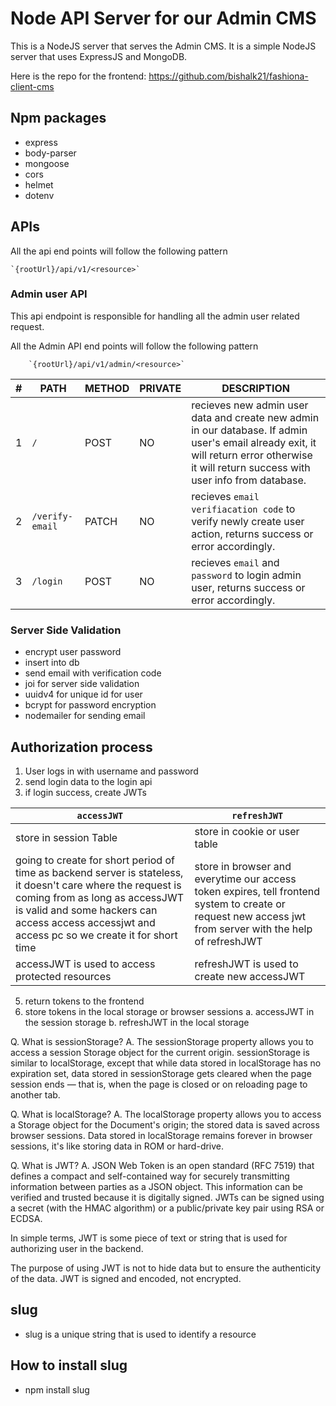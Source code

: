 # Node API Server for our Admin CMS

This is a NodeJS server that serves the Admin CMS. It is a simple NodeJS server that uses ExpressJS and MongoDB.

Here is the repo for the frontend: https://github.com/bishalk21/fashiona-client-cms

## Npm packages

- express
- body-parser
- mongoose
- cors
- helmet
- dotenv

## APIs

All the api end points will follow the following pattern 
    
    `{rootUrl}/api/v1/<resource>`

### Admin user API

This api endpoint is responsible for handling all the admin user related request.

All the Admin API end points will follow the following pattern 
        
        `{rootUrl}/api/v1/admin/<resource>`

| # | PATH | METHOD | PRIVATE | DESCRIPTION |
|---|------|--------|---------|-------------|
| 1 | `/` | POST | NO |  recieves new admin user data and create new admin in our database. If admin user's email already exit, it will return error otherwise it will return success with user info from database. |
| 2 | `/verify-email` | PATCH | NO |  recieves `email verifiacation code` to verify newly create user action, returns success or error accordingly. |
| 3 | `/login` | POST | NO |  recieves `email` and `password` to login admin user, returns success or error accordingly. |


### Server Side Validation

- encrypt user password
- insert into db
- send email with verification code
- joi for server side validation
- uuidv4 for unique id for user
- bcrypt for password encryption
- nodemailer for sending email


## Authorization process 

1. User logs in with username and password
2. send login data to the login api
3. if login success, create JWTs

| `accessJWT` | `refreshJWT` |
|-----------|------------|
| store in session Table | store in cookie or user table |
| going to create for short period of time as backend server is stateless, it doesn't care where the request is coming from as long as accessJWT is valid and some hackers can access access accessjwt and access pc so we create it for short time | store in browser and everytime our access token expires, tell frontend system to create or request new access jwt from server with the help of refreshJWT |
| accessJWT is used to access protected resources | refreshJWT is used to create new accessJWT |

5. return tokens to the frontend
6. store tokens in the local storage or browser sessions
    a. accessJWT in the session storage
    b. refreshJWT in the local storage

Q. What is sessionStorage?
A. The sessionStorage property allows you to access a session Storage object for the current origin. sessionStorage is similar to localStorage, except that while data stored in localStorage has no expiration set, data stored in sessionStorage gets cleared when the page session ends — that is, when the page is closed or on reloading page to another tab.

Q. What is localStorage?
A. The localStorage property allows you to access a Storage object for the Document's origin; the stored data is saved across browser sessions. Data stored in localStorage remains forever in browser sessions, it's like storing data in ROM or hard-drive.


Q. What is JWT?
A. JSON Web Token is an open standard (RFC 7519) that defines a compact and self-contained way for securely transmitting information between parties as a JSON object. This information can be verified and trusted because it is digitally signed. JWTs can be signed using a secret (with the HMAC algorithm) or a public/private key pair using RSA or ECDSA.

In simple terms, JWT is some piece of text or string that is used for authorizing user in the backend.

The purpose of using JWT is not to hide data but to ensure the authenticity of the data. JWT is signed and encoded, not encrypted.

## slug

- slug is a unique string that is used to identify a resource

## How to install slug

- npm install slug

